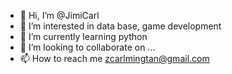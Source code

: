 - 👋 Hi, I’m @JimiCarl
- 👀 I’m interested in data base, game development
- 🌱 I’m currently learning python
- 💞️ I’m looking to collaborate on ...
- 📫 How to reach me zcarlmingtan@gmail.com

<!---
JimiCarl/JimiCarl is a ✨ special ✨ repository because its `README.md` (this file) appears on your GitHub profile.
You can click the Preview link to take a look at your changes.
--->
